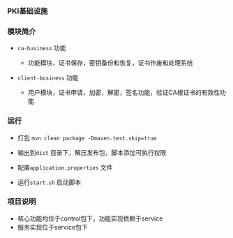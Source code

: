 ### PKI基础设施


### 模块简介

+ `ca-business` 功能

    + 功能模块，证书保存，密钥备份和恢复，证书作废和处理系统
    
+ `client-business` 功能
    + 用户模块，证书申请，加密，解密，签名功能，验证CA根证书的有效性功能

### 运行

+ 打包 `mvn clean package -Dmaven.test.skip=true`

+ 输出到`dist` 目录下，解压发布包，脚本添加可执行权限

+ 配置`application.properties` 文件

+ 运行`start.sh` 启动脚本

### 项目说明

+ 核心功能均位于control包下，功能实现依赖于service
+ 服务实现位于service包下
